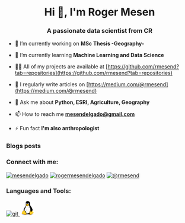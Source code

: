 <h1 align="center">Hi 👋, I'm Roger Mesen</h1>
<h3 align="center">A passionate data scientist from CR</h3>

- 🔭 I’m currently working on **MSc Thesis -Geography-**

- 🌱 I’m currently learning **Machine Learning and Data Science**

- 👨‍💻 All of my projects are available at [https://github.com/rmesend?tab=repositories](https://github.com/rmesend?tab=repositories)

- 📝 I regularly write articles on [https://medium.com/@rmesend](https://medium.com/@rmesend)

- 💬 Ask me about **Python, ESRI, Agriculture, Geography**

- 📫 How to reach me **mesendelgado@gmail.com**

- ⚡ Fun fact **I'm also anthropologist**

### Blogs posts
<!-- BLOG-POST-LIST:START -->
<!-- BLOG-POST-LIST:END -->

<h3 align="left">Connect with me:</h3>
<p align="left">
<a href="https://twitter.com/mesendelgado" target="blank"><img align="center" src="https://raw.githubusercontent.com/rahuldkjain/github-profile-readme-generator/master/src/images/icons/Social/twitter.svg" alt="mesendelgado" height="30" width="40" /></a>
<a href="https://linkedin.com/in/rogermesendelgado" target="blank"><img align="center" src="https://raw.githubusercontent.com/rahuldkjain/github-profile-readme-generator/master/src/images/icons/Social/linked-in-alt.svg" alt="rogermesendelgado" height="30" width="40" /></a>
<a href="https://medium.com/@rmesend" target="blank"><img align="center" src="https://raw.githubusercontent.com/rahuldkjain/github-profile-readme-generator/master/src/images/icons/Social/medium.svg" alt="@rmesend" height="30" width="40" /></a>
</p>

<h3 align="left">Languages and Tools:</h3>
<p align="left"> <a href="https://git-scm.com/" target="_blank" rel="noreferrer"> <img src="https://www.vectorlogo.zone/logos/git-scm/git-scm-icon.svg" alt="git" width="40" height="40"/> </a> <a href="https://www.linux.org/" target="_blank" rel="noreferrer"> <img src="https://raw.githubusercontent.com/devicons/devicon/master/icons/linux/linux-original.svg" alt="linux" width="40" height="40"/> </a> <a href="https://www.mysql.com/" target="_blank" rel="noreferrer"> <img src="https://raw.githubusercontent.com/devicons/devicon/master/icons/mysql/mysql-

